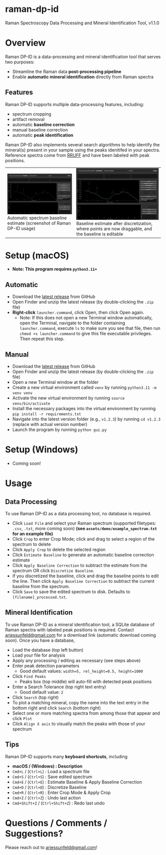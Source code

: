 # raman-dp-id

Raman Spectroscopy Data Processing and Mineral Identification Tool, v1.1.0

# Overview

Raman DP-ID is a data-processing and mineral identification tool that serves two purposes:
- Streamline the Raman data **post-processing pipeline**
- Enable **automatic mineral identification** directly from Raman spectra

## Features

Raman DP-ID supports multiple data-processing features, including:
- spectrum cropping
- artifact removal
- automatic **baseline correction**
- manual baseline correction
- automatic **peak identification**

Raman DP-ID also implements several search algorithms to help identify the mineral(s) present in your sample using the peaks idenitifed in your spectra. Reference spectra come from [RRUFF](https://rruff.info/zipped_data_files/raman/) and have been labeled with peak positions. 

<table>
  <tr>
    <td>
        <img src="assets/baseline-estimated.png" alt="Screenshot of Raman DP-ID app showing automatic baseline estimate" width="400"/>
        <br>
        Automatic spectrum baseline estimate (screenshot of Raman DP-ID usage)
    </td>
    <td>
        <img src="assets/baseline-discretized.png" alt="Screenshot of Raman DP-ID app showing automatic baseline estimate after discretization, where points are now draggable" width="400"/>
        <br>
        Baseline estimate after discretization, where points are now draggable, and the baseline is editable
    </td>
  </tr>
</table>



# Setup (macOS)

- **Note: This program requires `python3.11+`**


## Automatic
- Download the [latest release](https://github.com/ariessunfeld/raman-spectroscopy/releases/download/raman-dp-id/raman-dp-id.zip) from GitHub
- Open Finder and unzip the latest release (by double-clicking the `.zip` file)
- **Right-click** `launcher.command`, click Open, then click Open again.
  - Note: If this does not open a new Terminal window automatically, open the Terminal, navigate to the folder containing `launcher.command`, execute `ls` to make sure you see that file, then run `chmod +x launcher.command` to give this file executable privileges. Then repeat this step.

## Manual
- Download the [latest release](https://github.com/ariessunfeld/raman-spectroscopy/releases/download/raman-dp-id/raman-dp-id.zip) from GitHub
- Open Finder and unzip the latest release (by double-clicking the `.zip` file)
- Open a new Terminal window at the folder
- Create a new virtual environment called `venv` by running `python3.11 -m venv venv`
- Activate the new virtual environment by running `source venv/bin/activate`
- Install the necessary packages into the virtual environment by running `pip install -r requirements.txt`
- Navigate into the latest version folder (e.g., `v1.2.3`) by running `cd v1.2.3` (replace with actual version number)
- Launch the program by running `python gui.py`

# Setup (Windows)

- Coming soon!

# Usage

## Data Processing

To use Raman DP-ID as a data processing tool, no database is required.
- Click `Load File` and select your Raman spectrum (supported filetypes: `.csv`, `.txt`, more coming soon) **(see `assets/demo/example_spectrum.txt` for an example file)**
- Click `Crop` to enter Crop Mode; click and drag to select a region of the spectrum to delete
- Click `Apply Crop` to delete the selected region
- Click `Estimate Baseline` to generate an automatic baseline correction estimate
- Click `Apply Baseline Correction` to subtract the estimate from the spectrum OR click `Discretize Baseline`.
- If you discretized the baseline, click and drag the baseline points to edit the line. Then click `Apply Baseline Correction` to subtract the current baseline from the spectrum.
- Click `Save` to save the edited spectrum to disk. Defaults to `[filename]_processed.txt`.

## Mineral Identification

To use Raman DP-ID as a mineral identification tool, a SQLite database of Raman spectra with labeled peak positions is required. Contact ariessunfeld@gmail.com for a download link (automatic download coming soon). Once you have a database,

- Load the database (top left button)
- Load your file for analysis
- Apply any processing / editing as necessary (see steps above)
- Enter peak detection parameters
  - Good default values: `width=5, rel_height=0.5, height=1000`
- Click `Find Peaks`
  - Peaks box (top middle) will auto-fill with detected peak positions
- Enter a Search Tolerance (top right text entry)
  - Good default value: `2`
- Click `Search` (top right)
- To plot a matching mineral, copy the name into the text entry in the bottom right and click `Search` (bottom right)
- Select one or more matching spectra from among those that appear and click `Plot`
- Click `Align X axis` to visually match the peaks with those of your spectrum

## Tips

Raman DP-ID supports many **keyboard shortcuts**, including
- **macOS / (Windows) : Description**
- `Cmd+L` / (`Ctrl+L`) : Load a spectrum file
- `Cmd+S` / (`Ctrl+S`) : Save edited spectrum
- `Cmd+E` / (`Ctrl+E`) : Estimate Baseline & Apply Baseline Correction
- `Cmd+D` / (`Ctrl+D`) : Discretize Baseline
- `Cmd+R` / (`Ctrl+R`) : Enter Crop Mode & Apply Crop
- `Cmd+Z` / (`Ctrl+Z`) : Undo last action
- `Cmd+Shift+Z` / (`Ctrl+Shift+Z`) : Redo last undo

# Questions / Comments / Suggestions?

Please reach out to ariessunfeld@gmail.com!

